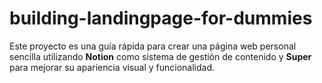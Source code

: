 # building-landingpage-for-dummies
Este proyecto es una guía rápida para crear una página web personal sencilla utilizando **Notion** como sistema de gestión de contenido y **Super** para mejorar su apariencia visual y funcionalidad.
